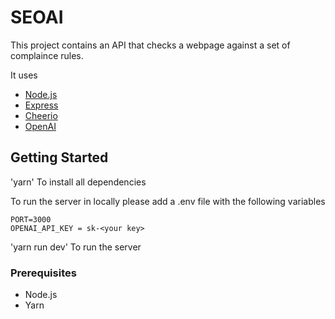 # SEOAI

This project contains an API that checks a webpage against a set of complaince rules.

It uses
- [Node.js](https://nodejs.org/en/)
- [Express](https://expressjs.com/)
- [Cheerio](https://cheerio.js.org/)
- [OpenAI](https://openai.com/)

## Getting Started

'yarn'
To install all dependencies

To run the server in locally please add a .env file with the following variables
```
PORT=3000
OPENAI_API_KEY = sk-<your key>
```

'yarn run dev'
To run the server

### Prerequisites

- Node.js
- Yarn

